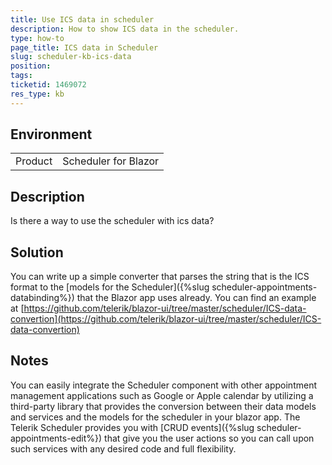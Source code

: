```yaml
---
title: Use ICS data in scheduler
description: How to show ICS data in the scheduler.
type: how-to
page_title: ICS data in Scheduler
slug: scheduler-kb-ics-data
position: 
tags: 
ticketid: 1469072
res_type: kb
---
```


## Environment
<table>
	<tbody>
		<tr>
			<td>Product</td>
			<td>Scheduler for Blazor</td>
		</tr>
	</tbody>
</table>


## Description

Is there a way to use the scheduler with ics data?

## Solution

You can write up a simple converter that parses the string that is the ICS format to the [models for the Scheduler]({%slug scheduler-appointments-databinding%}) that the Blazor app uses already. You can find an example at [https://github.com/telerik/blazor-ui/tree/master/scheduler/ICS-data-convertion](https://github.com/telerik/blazor-ui/tree/master/scheduler/ICS-data-convertion)

## Notes

You can easily integrate the Scheduler component with other appointment management applications such as Google or Apple calendar by utilizing a third-party library that provides the conversion between their data models and services and the models for the scheduler in your blazor app. The Telerik Scheduler provides you with [CRUD events]({%slug scheduler-appointments-edit%}) that give you the user actions so you can call upon such services with any desired code and full flexibility.
